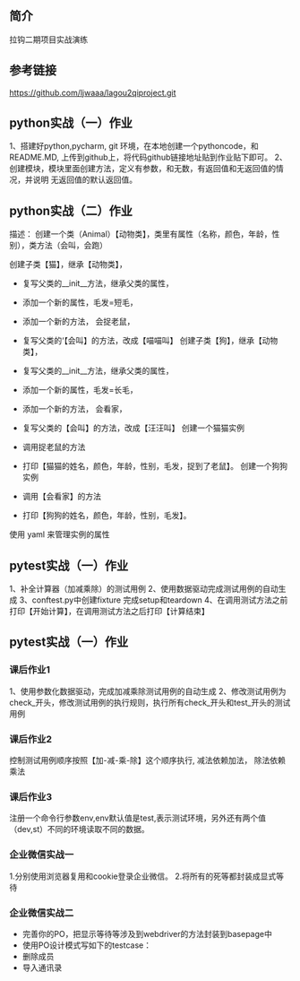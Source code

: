 ##  简介
拉钩二期项目实战演练

##  参考链接
https://github.com/ljwaaa/lagou2qiproject.git
##  python实战（一）作业
1、搭建好python,pycharm, git 环境，在本地创建一个pythoncode，和README.MD, 上传到github上，将代码github链接地址贴到作业贴下即可。
2、创建模块，模块里面创建方法，定义有参数，和无数，有返回值和无返回值的情况，并说明 无返回值的默认返回值。
##  python实战（二）作业
描述：
创建一个类（Animal）【动物类】，类里有属性（名称，颜色，年龄，性别），类方法（会叫，会跑）

创建子类【猫】，继承【动物类】，

- 复写父类的__init__方法，继承父类的属性，

- 添加一个新的属性，毛发=短毛，

- 添加一个新的方法， 会捉老鼠，

- 复写父类的‘【会叫】的方法，改成【喵喵叫】
创建子类【狗】，继承【动物类】，

- 复写父类的__init__方法，继承父类的属性，

- 添加一个新的属性，毛发=长毛，

- 添加一个新的方法， 会看家，

- 复写父类的【会叫】的方法，改成【汪汪叫】
创建一个猫猫实例

- 调用捉老鼠的方法

- 打印【猫猫的姓名，颜色，年龄，性别，毛发，捉到了老鼠】。
创建一个狗狗实例

- 调用【会看家】的方法

- 打印【狗狗的姓名，颜色，年龄，性别，毛发】。

使用 yaml 来管理实例的属性
##  pytest实战（一）作业
1、补全计算器（加减乘除）的测试用例
2、使用数据驱动完成测试用例的自动生成
3、conftest.py中创建fixture 完成setup和teardown
4、在调用测试方法之前打印【开始计算】，在调用测试方法之后打印【计算结束】

##  pytest实战（一）作业
 ### 课后作业1
1、使用参数化数据驱动，完成加减乘除测试用例的自动生成
2、修改测试用例为check_开头，修改测试用例的执行规则，执行所有check_开头和test_开头的测试用例

### 课后作业2
控制测试用例顺序按照【加-减-乘-除】这个顺序执行,
减法依赖加法， 除法依赖乘法

### 课后作业3
注册一个命令行参数env,env默认值是test,表示测试环境，另外还有两个值 （dev,st）不同的环境读取不同的数据。

### 企业微信实战一
1.分别使用浏览器复用和cookie登录企业微信。
2.将所有的死等都封装成显式等待

### 企业微信实战二

* 完善你的PO，把显示等待等涉及到webdriver的方法封装到basepage中
* 使用PO设计模式写如下的testcase：
* 删除成员
* 导入通讯录


